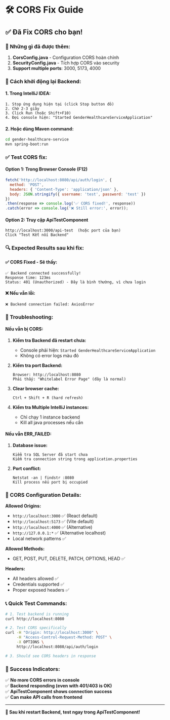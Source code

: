 # 🛠️ CORS Fix Guide

## ✅ Đã Fix CORS cho bạn!

### 🔧 Những gì đã được thêm:

1. **CorsConfig.java** - Configuration CORS hoàn chỉnh
2. **SecurityConfig.java** - Tích hợp CORS vào security
3. **Support multiple ports**: 3000, 5173, 4000

### 🚀 Cách khởi động lại Backend:

#### 1. **Trong IntelliJ IDEA:**
```
1. Stop ứng dụng hiện tại (click Stop button đỏ)
2. Chờ 2-3 giây
3. Click Run (hoặc Shift+F10)
4. Đợi console hiện: "Started GenderHealthcareServiceApplication"
```

#### 2. **Hoặc dùng Maven command:**
```bash
cd gender-healthcare-service
mvn spring-boot:run
```

### ✅ Test CORS fix:

#### **Option 1: Trong Browser Console (F12)**
```javascript
fetch('http://localhost:8080/api/auth/login', {
  method: 'POST',
  headers: { 'Content-Type': 'application/json' },
  body: JSON.stringify({ username: 'test', password: 'test' })
})
.then(response => console.log('✅ CORS fixed!', response))
.catch(error => console.log('❌ Still error:', error));
```

#### **Option 2: Truy cập ApiTestComponent**
```
http://localhost:3000/api-test  (hoặc port của bạn)
Click "Test Kết nối Backend"
```

### 🔍 Expected Results sau khi fix:

#### ✅ **CORS Fixed - Sẽ thấy:**
```
✅ Backend connected successfully!
Response time: 123ms
Status: 401 (Unauthorized) - Đây là bình thường, vì chưa login
```

#### ❌ **Nếu vẫn lỗi:**
```
❌ Backend connection failed: AxiosError
```

### 🐛 Troubleshooting:

#### **Nếu vẫn bị CORS:**

1. **Kiểm tra Backend đã restart chưa:**
   - Console phải hiện: `Started GenderHealthcareServiceApplication`
   - Không có error logs màu đỏ

2. **Kiểm tra port Backend:**
   ```
   Browser: http://localhost:8080
   Phải thấy: "Whitelabel Error Page" (đây là normal)
   ```

3. **Clear browser cache:**
   ```
   Ctrl + Shift + R (hard refresh)
   ```

4. **Kiểm tra Multiple IntelliJ instances:**
   - Chỉ chạy 1 instance backend
   - Kill all java processes nếu cần

#### **Nếu vẫn ERR_FAILED:**

1. **Database issue:**
   ```
   Kiểm tra SQL Server đã start chưa
   Kiểm tra connection string trong application.properties
   ```

2. **Port conflict:**
   ```
   Netstat -an | findstr :8080
   Kill process nếu port bị occupied
   ```

### 🎯 CORS Configuration Details:

**Allowed Origins:**
- `http://localhost:3000` ✅ (React default)  
- `http://localhost:5173` ✅ (Vite default)
- `http://localhost:4000` ✅ (Alternative)
- `http://127.0.0.1:*` ✅ (Alternative localhost)
- Local network patterns ✅

**Allowed Methods:**
- GET, POST, PUT, DELETE, PATCH, OPTIONS, HEAD ✅

**Headers:**
- All headers allowed ✅
- Credentials supported ✅
- Proper exposed headers ✅

### 📞 Quick Test Commands:

```bash
# 1. Test backend is running
curl http://localhost:8080

# 2. Test CORS specifically  
curl -H "Origin: http://localhost:3000" \
     -H "Access-Control-Request-Method: POST" \
     -X OPTIONS \
     http://localhost:8080/api/auth/login

# 3. Should see CORS headers in response
```

### 🎉 Success Indicators:

✅ **No more CORS errors in console**  
✅ **Backend responding (even with 401/403 is OK)**  
✅ **ApiTestComponent shows connection success**  
✅ **Can make API calls from frontend**  

---

**🚀 Sau khi restart Backend, test ngay trong ApiTestComponent!** 